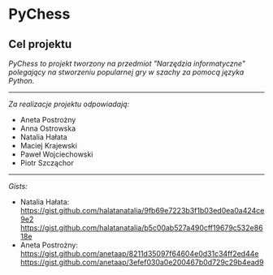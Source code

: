 # PyChess

Cel projektu
---
*PyChess to projekt tworzony na przedmiot "Narzędzia informatyczne" polegający na stworzeniu popularnej gry w szachy za pomocą języka Python.*

 ---
*Za realizacje projektu odpowiadają:*

 - Aneta Postrożny
 - Anna Ostrowska
 - Natalia Hałata
 - Maciej Krajewski
 - Paweł Wojciechowski
 - Piotr Szcząchor
 ---
*Gists:*

 - Natalia Hałata: https://gist.github.com/halatanatalia/9fb69e7223b3f1b03ed0ea0a424ce9e2 https://gist.github.com/halatanatalia/b5c00ab527a490cff19679c532e8618e
 - Aneta Postrożny: https://gist.github.com/anetaap/8211d35097f64604e0d31c34ff2ed44e https://gist.github.com/anetaap/3efef030a0e200467b0d729c29b4ead9


